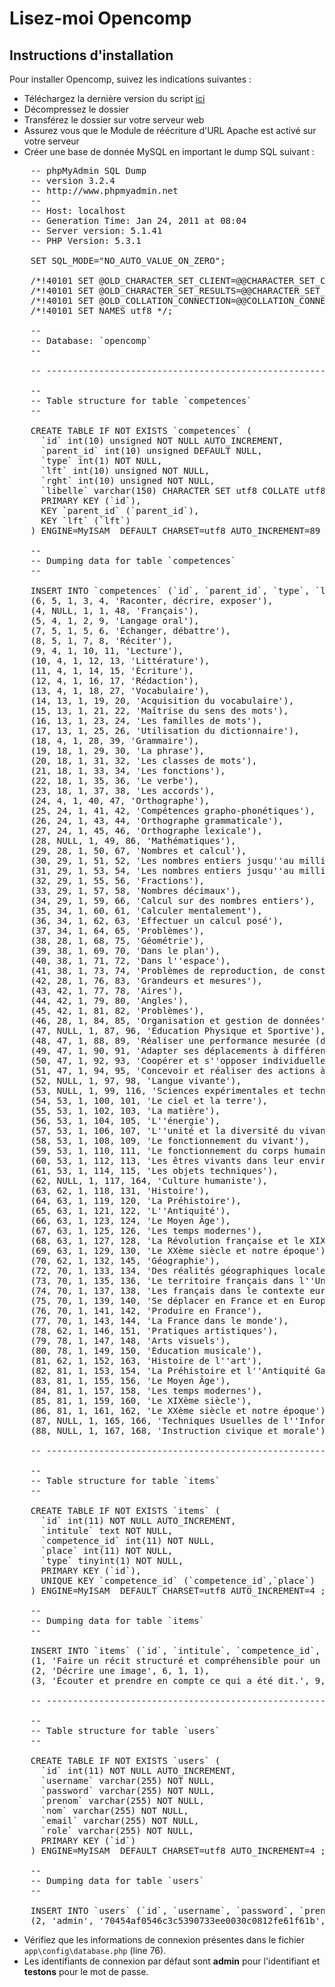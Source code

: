 Lisez-moi Opencomp
================================

Instructions d'installation
---------------------------

Pour installer Opencomp, suivez les indications suivantes :

* Téléchargez la dernière version du script [ici](https://github.com/jtraulle/Opencomp/zipball/master)
* Décompressez le dossier
* Transférez le dossier sur votre serveur web
* Assurez vous que le Module de réécriture d'URL Apache est activé sur votre serveur
* Créer une base de donnée MySQL en important le dump SQL suivant :

<pre>
    -- phpMyAdmin SQL Dump
    -- version 3.2.4
    -- http://www.phpmyadmin.net
    --
    -- Host: localhost
    -- Generation Time: Jan 24, 2011 at 08:04 
    -- Server version: 5.1.41
    -- PHP Version: 5.3.1

    SET SQL_MODE="NO_AUTO_VALUE_ON_ZERO";

    /*!40101 SET @OLD_CHARACTER_SET_CLIENT=@@CHARACTER_SET_CLIENT */;
    /*!40101 SET @OLD_CHARACTER_SET_RESULTS=@@CHARACTER_SET_RESULTS */;
    /*!40101 SET @OLD_COLLATION_CONNECTION=@@COLLATION_CONNECTION */;
    /*!40101 SET NAMES utf8 */;

    --
    -- Database: `opencomp`
    --

    -- --------------------------------------------------------

    --
    -- Table structure for table `competences`
    --

    CREATE TABLE IF NOT EXISTS `competences` (
      `id` int(10) unsigned NOT NULL AUTO_INCREMENT,
      `parent_id` int(10) unsigned DEFAULT NULL,
      `type` int(1) NOT NULL,
      `lft` int(10) unsigned NOT NULL,
      `rght` int(10) unsigned NOT NULL,
      `libelle` varchar(150) CHARACTER SET utf8 COLLATE utf8_unicode_ci NOT NULL,
      PRIMARY KEY (`id`),
      KEY `parent_id` (`parent_id`),
      KEY `lft` (`lft`)
    ) ENGINE=MyISAM  DEFAULT CHARSET=utf8 AUTO_INCREMENT=89 ;

    --
    -- Dumping data for table `competences`
    --

    INSERT INTO `competences` (`id`, `parent_id`, `type`, `lft`, `rght`, `libelle`) VALUES
    (6, 5, 1, 3, 4, 'Raconter, décrire, exposer'),
    (4, NULL, 1, 1, 48, 'Français'),
    (5, 4, 1, 2, 9, 'Langage oral'),
    (7, 5, 1, 5, 6, 'Échanger, débattre'),
    (8, 5, 1, 7, 8, 'Réciter'),
    (9, 4, 1, 10, 11, 'Lecture'),
    (10, 4, 1, 12, 13, 'Littérature'),
    (11, 4, 1, 14, 15, 'Écriture'),
    (12, 4, 1, 16, 17, 'Rédaction'),
    (13, 4, 1, 18, 27, 'Vocabulaire'),
    (14, 13, 1, 19, 20, 'Acquisition du vocabulaire'),
    (15, 13, 1, 21, 22, 'Maîtrise du sens des mots'),
    (16, 13, 1, 23, 24, 'Les familles de mots'),
    (17, 13, 1, 25, 26, 'Utilisation du dictionnaire'),
    (18, 4, 1, 28, 39, 'Grammaire'),
    (19, 18, 1, 29, 30, 'La phrase'),
    (20, 18, 1, 31, 32, 'Les classes de mots'),
    (21, 18, 1, 33, 34, 'Les fonctions'),
    (22, 18, 1, 35, 36, 'Le verbe'),
    (23, 18, 1, 37, 38, 'Les accords'),
    (24, 4, 1, 40, 47, 'Orthographe'),
    (25, 24, 1, 41, 42, 'Compétences grapho-phonétiques'),
    (26, 24, 1, 43, 44, 'Orthographe grammaticale'),
    (27, 24, 1, 45, 46, 'Orthographe lexicale'),
    (28, NULL, 1, 49, 86, 'Mathématiques'),
    (29, 28, 1, 50, 67, 'Nombres et calcul'),
    (30, 29, 1, 51, 52, 'Les nombres entiers jusqu''au million'),
    (31, 29, 1, 53, 54, 'Les nombres entiers jusqu''au milliard'),
    (32, 29, 1, 55, 56, 'Fractions'),
    (33, 29, 1, 57, 58, 'Nombres décimaux'),
    (34, 29, 1, 59, 66, 'Calcul sur des nombres entiers'),
    (35, 34, 1, 60, 61, 'Calculer mentalement'),
    (36, 34, 1, 62, 63, 'Effectuer un calcul posé'),
    (37, 34, 1, 64, 65, 'Problèmes'),
    (38, 28, 1, 68, 75, 'Géométrie'),
    (39, 38, 1, 69, 70, 'Dans le plan'),
    (40, 38, 1, 71, 72, 'Dans l''espace'),
    (41, 38, 1, 73, 74, 'Problèmes de reproduction, de construction'),
    (42, 28, 1, 76, 83, 'Grandeurs et mesures'),
    (43, 42, 1, 77, 78, 'Aires'),
    (44, 42, 1, 79, 80, 'Angles'),
    (45, 42, 1, 81, 82, 'Problèmes'),
    (46, 28, 1, 84, 85, 'Organisation et gestion de données'),
    (47, NULL, 1, 87, 96, 'Éducation Physique et Sportive'),
    (48, 47, 1, 88, 89, 'Réaliser une performance mesurée (distance, temps)'),
    (49, 47, 1, 90, 91, 'Adapter ses déplacements à différents types d''environnements'),
    (50, 47, 1, 92, 93, 'Coopérer et s''opposer individuellement et collectivement'),
    (51, 47, 1, 94, 95, 'Concevoir et réaliser des actions à visées expressive, artistique, esthétique'),
    (52, NULL, 1, 97, 98, 'Langue vivante'),
    (53, NULL, 1, 99, 116, 'Sciences expérimentales et technologie'),
    (54, 53, 1, 100, 101, 'Le ciel et la terre'),
    (55, 53, 1, 102, 103, 'La matière'),
    (56, 53, 1, 104, 105, 'L''énergie'),
    (57, 53, 1, 106, 107, 'L''unité et la diversité du vivant'),
    (58, 53, 1, 108, 109, 'Le fonctionnement du vivant'),
    (59, 53, 1, 110, 111, 'Le fonctionnement du corps humain et la santé'),
    (60, 53, 1, 112, 113, 'Les êtres vivants dans leur environnement'),
    (61, 53, 1, 114, 115, 'Les objets techniques'),
    (62, NULL, 1, 117, 164, 'Culture humaniste'),
    (63, 62, 1, 118, 131, 'Histoire'),
    (64, 63, 1, 119, 120, 'La Préhistoire'),
    (65, 63, 1, 121, 122, 'L''Antiquité'),
    (66, 63, 1, 123, 124, 'Le Moyen Âge'),
    (67, 63, 1, 125, 126, 'Les temps modernes'),
    (68, 63, 1, 127, 128, 'La Révolution française et le XIXème siècle'),
    (69, 63, 1, 129, 130, 'Le XXème siècle et notre époque'),
    (70, 62, 1, 132, 145, 'Géographie'),
    (72, 70, 1, 133, 134, 'Des réalités géographiques locales à la région où vivent les élèves'),
    (73, 70, 1, 135, 136, 'Le territoire français dans l''Union Européenne'),
    (74, 70, 1, 137, 138, 'Les français dans le contexte européen'),
    (75, 70, 1, 139, 140, 'Se déplacer en France et en Europe'),
    (76, 70, 1, 141, 142, 'Produire en France'),
    (77, 70, 1, 143, 144, 'La France dans le monde'),
    (78, 62, 1, 146, 151, 'Pratiques artistiques'),
    (79, 78, 1, 147, 148, 'Arts visuels'),
    (80, 78, 1, 149, 150, 'Éducation musicale'),
    (81, 62, 1, 152, 163, 'Histoire de l''art'),
    (82, 81, 1, 153, 154, 'La Préhistoire et l''Antiquité Gallo-Romaine'),
    (83, 81, 1, 155, 156, 'Le Moyen Âge'),
    (84, 81, 1, 157, 158, 'Les temps modernes'),
    (85, 81, 1, 159, 160, 'Le XIXème siècle'),
    (86, 81, 1, 161, 162, 'Le XXème siècle et notre époque'),
    (87, NULL, 1, 165, 166, 'Techniques Usuelles de l''Information et de la Communication'),
    (88, NULL, 1, 167, 168, 'Instruction civique et morale');

    -- --------------------------------------------------------

    --
    -- Table structure for table `items`
    --

    CREATE TABLE IF NOT EXISTS `items` (
      `id` int(11) NOT NULL AUTO_INCREMENT,
      `intitule` text NOT NULL,
      `competence_id` int(11) NOT NULL,
      `place` int(11) NOT NULL,
      `type` tinyint(1) NOT NULL,
      PRIMARY KEY (`id`),
      UNIQUE KEY `competence_id` (`competence_id`,`place`)
    ) ENGINE=MyISAM  DEFAULT CHARSET=utf8 AUTO_INCREMENT=4 ;

    --
    -- Dumping data for table `items`
    --

    INSERT INTO `items` (`id`, `intitule`, `competence_id`, `place`, `type`) VALUES
    (1, 'Faire un récit structuré et compréhensible pour un tiers ignorant des faits rapportés ou de l''histoire racontée', 6, 2, 1),
    (2, 'Décrire une image', 6, 1, 1),
    (3, 'Écouter et prendre en compte ce qui a été dit.', 9, 0, 3);

    -- --------------------------------------------------------

    --
    -- Table structure for table `users`
    --

    CREATE TABLE IF NOT EXISTS `users` (
      `id` int(11) NOT NULL AUTO_INCREMENT,
      `username` varchar(255) NOT NULL,
      `password` varchar(255) NOT NULL,
      `prenom` varchar(255) NOT NULL,
      `nom` varchar(255) NOT NULL,
      `email` varchar(255) NOT NULL,
      `role` varchar(255) NOT NULL,
      PRIMARY KEY (`id`)
    ) ENGINE=MyISAM  DEFAULT CHARSET=utf8 AUTO_INCREMENT=4 ;

    --
    -- Dumping data for table `users`
    --

    INSERT INTO `users` (`id`, `username`, `password`, `prenom`, `nom`, `email`, `role`) VALUES
    (2, 'admin', '70454af0546c3c5390733ee0030c0812fe61f61b', 'Administrateur', 'de test', 'admin@test.me', 'admin');
</pre>

* Vérifiez que les informations de connexion présentes dans le fichier `app\config\database.php` (line 76).
* Les identifiants de connexion par défaut sont **admin** pour l'identifiant et **testons** pour le mot de passe.